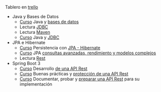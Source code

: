 Tablero en [trello](https://trello.com/b/gWJsG18e/g5-formaci%C3%B3n-spring-boot)

- Java y Bases de Datos
  - [Curso](https://app.aluracursos.com/course/introduccion-sql-mysql-manipule-consulte-datos)
Java y [bases de datos](base_de_datos.md)
  - Lectura [JDBC](https://www.aluracursos.com/blog/conociendo-el-jdbc)
  - Lectura [Maven](https://www.aluracursos.com/blog/que-es-maven)
  - [Curso](https://app.aluracursos.com/course/java-jdbc-trabajando-base-datos)
  Java y [JDBC](jdbc.md)
- JPA e Hibernate
  - [Curso](https://app.aluracursos.com/course/persistencia-jpa-hibernate)
Persistencia con [JPA - Hibernate](jpa_persistencia_hibernate.md)
  - [Curso](https://app.aluracursos.com/course/java-jpa-consultas-avanzadas-rendimiento-modelos-complejos)
JPA [consultas avanzadas, rendimiento y modelos complejos](jpa_avanzado.md)
  - Lectura [Rest](https://www.aluracursos.com/blog/rest-concepto-y-fundamentos)
- Spring Boot 3
  - [Curso](https://app.aluracursos.com/course/spring-boot-3-desarrollar-api-rest-java)
Desarrollo [de una API Rest](spring_boot_1.md)
  - [Curso](https://app.aluracursos.com/course/spring-boot-3-aplique-practicas-proteja-api-rest)
Buenas prácticas y [protección de una API Rest](spring_boot_2.md)
  - [Curso](https://app.aluracursos.com/course/spring-boot-3-api-para-su-implementacion)
Documentar, probar y [preparar una API Rest](spring_boot_3.md) para su implementación
